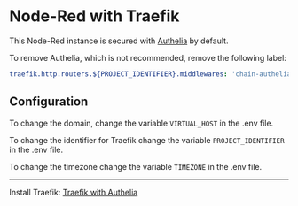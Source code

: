 # Node-Red with Traefik

This Node-Red instance is secured with [Authelia](https://www.authelia.com/) by default.

To remove Authelia, which is not recommended, remove the following label:

```yaml
traefik.http.routers.${PROJECT_IDENTIFIER}.middlewares: 'chain-authelia@file'
```

## Configuration

To change the domain, change the variable `VIRTUAL_HOST` in the .env file.

To change the identifier for Traefik change the variable `PROJECT_IDENTIFIER` in the .env file.

To change the timezone change the variable `TIMEZONE` in the .env file.

---

Install Traefik: [Traefik with Authelia](https://github.com/erkenes/docker-traefik)